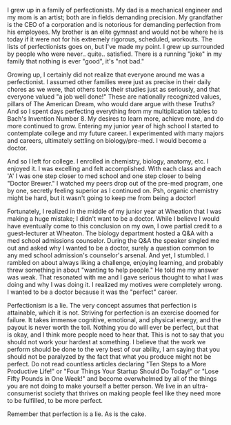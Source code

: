 I grew up in a family of perfectionists. My dad is a mechanical engineer and my mom is an artist; both are in fields demanding precision. My grandfather is the CEO of a corporation and is notorious for demanding perfection from his employees. My brother is an elite gymnast and would not be where he is today if it were not for his extremely rigorous, scheduled, workouts. The lists of perfectionists goes on, but I've made my point. I grew up surrounded by people who were never.. quite.. satisfied. There is a running "joke" in my family that nothing is ever "good", it's "not bad."

Growing up, I certainly did not realize that everyone around me was a perfectionist. I assumed other families were just as precise in their daily chores as we were, that others took their studies just as seriously, and that everyone valued "a job well done!" These are nationally recognized values, pillars of The American Dream, who would dare argue with these Truths? And so I spent days perfecting everything from my multiplication tables to Bach's Invention Number 8. My desires to learn more, achieve more, and do more continued to grow. Entering my junior year of high school I started to contemplate college and my future career. I experimented with many majors and careers, ultimately settling on biology/pre-med. I would become a doctor.

And so I left for college. I enrolled in chemistry, biology, anatomy, etc. I enjoyed it. I was excelling and felt accomplished. With each class and each 'A' I was one step closer to med school and one step closer to being "Doctor Brewer." I watched my peers drop out of the pre-med program, one by one, secretly feeling superior as I continued on. Psh, organic chemistry might be hard, but it wasn't going to keep me from being a doctor!

Fortunately, I realized in the middle of my junior year at Wheation that I was making a huge mistake; I didn't want to be a doctor. While I believe I would have eventually come to this conclusion on my own, I owe partial credit to a guest-lecturer at Wheaton. The biology department hosted a Q&A with a med school admissions counselor. During the Q&A the speaker singled me out and asked why I wanted to be a doctor, surely a question common to any med school admission's counselor's arsenal. And yet, I stumbled. I rambled on about always liking a challenge, enjoying learning, and probably threw something in about "wanting to help people." He told me my answer was weak. That resonated with me and I gave serious thought to what I was doing and why I was doing it. I realized my motives were completely wrong. I wanted to be a doctor because it was the "perfect" career.

Perfectionism is a lie. The very concept assumes that perfection is attainable, which it is not. Striving for perfection is an exercise doomed for failure. It takes immense cognitive, emotional, and physical energy, and the payout is never worth the toil. Nothing you do will ever be perfect, but that is okay, and I think more people need to hear that. This is not to say that you should not work your hardest at something. I believe that the work we perform should be done to the very best of our ability, I am saying that you should not be paralyzed by the fact that what you produce might not be perfect. Do not read countless articles declaring "Ten Steps to a More Productive Life!" or "Four Things Your Startup Should Do Today!" or "Lose Fifty Pounds in One Week!" and become overwhelmed by all of the things you are not doing to make yourself a better person. We live in an ultra-consumerist society that thrives on making people feel like they need more to be fulfilled, to be more perfect.

Remember that perfection is a lie.
As is the cake.
